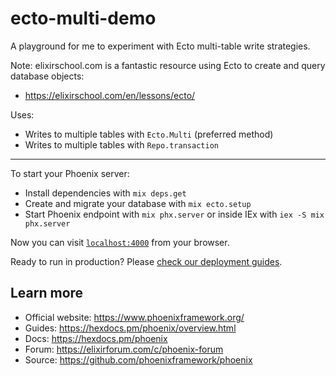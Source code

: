 # ecto-multi-demo

A playground for me to experiment with Ecto multi-table write strategies.

Note: elixirschool.com is a fantastic resource using Ecto to create and query database objects:
  - https://elixirschool.com/en/lessons/ecto/

Uses:

- Writes to multiple tables with `Ecto.Multi` (preferred method)
- Writes to multiple tables with `Repo.transaction`

---

To start your Phoenix server:

  * Install dependencies with `mix deps.get`
  * Create and migrate your database with `mix ecto.setup`
  * Start Phoenix endpoint with `mix phx.server` or inside IEx with `iex -S mix phx.server`

Now you can visit [`localhost:4000`](http://localhost:4000) from your browser.

Ready to run in production? Please [check our deployment guides](https://hexdocs.pm/phoenix/deployment.html).

## Learn more

  * Official website: https://www.phoenixframework.org/
  * Guides: https://hexdocs.pm/phoenix/overview.html
  * Docs: https://hexdocs.pm/phoenix
  * Forum: https://elixirforum.com/c/phoenix-forum
  * Source: https://github.com/phoenixframework/phoenix
